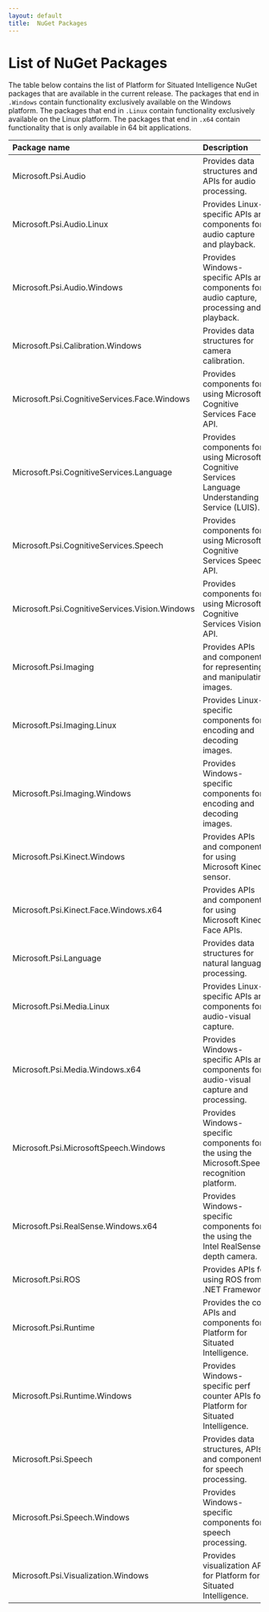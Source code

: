 ```yaml
---
layout: default
title:  NuGet Packages
---
```


# List of NuGet Packages

The table below contains the list of Platform for Situated Intelligence NuGet packages that are available in the current release. The packages that end in `.Windows` contain functionality exclusively available on the Windows platform. The packages that end in `.Linux` contain functionality exclusively available on the Linux platform. The packages that end in `.x64` contain functionality that is only available in 64 bit applications.

| Package name | Description | Linux | Windows | Platform |
| :---- | :----------------- | :----: |:------: |:---------: |
| Microsoft.Psi.Audio      | Provides data structures and APIs for audio processing. | Yes | Yes | AnyCPU |
| Microsoft.Psi.Audio.Linux      | Provides Linux-specific APIs and components for audio capture and playback. | Yes | - | AnyCPU |
| Microsoft.Psi.Audio.Windows      | Provides Windows-specific APIs and components for audio capture, processing and playback. | - | Yes | AnyCPU |
| Microsoft.Psi.Calibration.Windows      | Provides data structures for camera calibration. | - | Yes | AnyCPU |
| Microsoft.Psi.CognitiveServices.Face.Windows      | Provides components for using Microsoft's Cognitive Services Face API. | - | Yes | AnyCPU |
| Microsoft.Psi.CognitiveServices.Language      | Provides components for using Microsoft's Cognitive Services Language Understanding Service (LUIS). | Yes | Yes | AnyCPU |
| Microsoft.Psi.CognitiveServices.Speech      | Provides components for using Microsoft's Cognitive Services Speech API. | Yes | Yes | AnyCPU |
| Microsoft.Psi.CognitiveServices.Vision.Windows      | Provides components for using Microsoft's Cognitive Services Vision API. | - | Yes | AnyCPU |
| Microsoft.Psi.Imaging      | Provides APIs and components for representing and manipulating images. | Yes | Yes | AnyCPU |
| Microsoft.Psi.Imaging.Linux      | Provides Linux-specific components for encoding and decoding images. | Yes | - | AnyCPU |
| Microsoft.Psi.Imaging.Windows      | Provides Windows-specific components for encoding and decoding images. | - | Yes | AnyCPU |
| Microsoft.Psi.Kinect.Windows | Provides APIs and components for using Microsoft Kinect sensor. | - | Yes | AnyCPU |
| Microsoft.Psi.Kinect.Face.Windows.x64 | Provides APIs and components for using Microsoft Kinect Face APIs. | - | Yes | x64 |
| Microsoft.Psi.Language    | Provides data structures for natural language processing. | Yes | Yes | AnyCPU |
| Microsoft.Psi.Media.Linux    | Provides Linux-specific APIs and components for audio-visual capture. | Yes | - | AnyCPU |
| Microsoft.Psi.Media.Windows.x64    | Provides Windows-specific APIs and components for audio-visual capture and processing. | - | Yes | x64 |
| Microsoft.Psi.MicrosoftSpeech.Windows    | Provides Windows-specific components for the using the Microsoft.Speech recognition platform. | - | Yes | AnyCPU |
| Microsoft.Psi.RealSense.Windows.x64    | Provides Windows-specific components for the using the Intel RealSense depth camera. | - | Yes | x64 |
| Microsoft.Psi.ROS   | Provides APIs for using ROS from .NET Framework | Yes | Yes | AnyCPU |
| Microsoft.Psi.Runtime    | Provides the core APIs and components for Platform for Situated Intelligence. | Yes | Yes | AnyCPU |
| Microsoft.Psi.Runtime.Windows    | Provides Windows-specific perf counter APIs for Platform for Situated Intelligence. | - | Yes | AnyCPU |
| Microsoft.Psi.Speech    | Provides data structures, APIs and components for speech processing. | Yes | Yes | AnyCPU |
| Microsoft.Psi.Speech.Windows    | Provides Windows-specific components for speech processing. | - | Yes | AnyCPU |
| Microsoft.Psi.Visualization.Windows    | Provides visualization APIs for Platform for Situated Intelligence. | - | Yes | AnyCPU |
